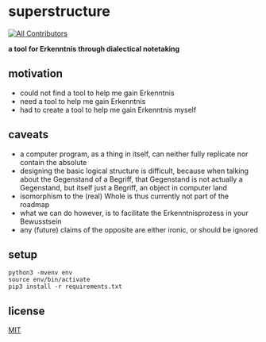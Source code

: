 # superstructure
<!-- ALL-CONTRIBUTORS-BADGE:START - Do not remove or modify this section -->
[![All Contributors](https://img.shields.io/badge/all_contributors-1-orange.svg?style=flat-square)](#contributors-)
<!-- ALL-CONTRIBUTORS-BADGE:END -->
**a tool for Erkenntnis through dialectical notetaking**

## motivation
- could not find a tool to help me gain Erkenntnis
- need a tool to help me gain Erkenntnis
- had to create a tool to help me gain Erkenntnis myself

## caveats
- a computer program, as a thing in itself, can neither fully replicate nor contain the absolute 
- designing the basic logical structure is difficult, because when talking about the Gegenstand of a Begriff, that Gegenstand is not actually a Gegenstand, but itself just a Begriff, an object in computer land
- isomorphism to the (real) Whole is thus currently not part of the roadmap
- what we can do however, is to facilitate the Erkenntnisprozess in your Bewusstsein
- any (future) claims of the opposite are either ironic, or should be ignored

## setup
```console
python3 -mvenv env
source env/bin/activate
pip3 install -r requirements.txt
```

## license

[MIT](https://github.com/MultifokalHirn/superstructure/blob/master/LICENSE)
